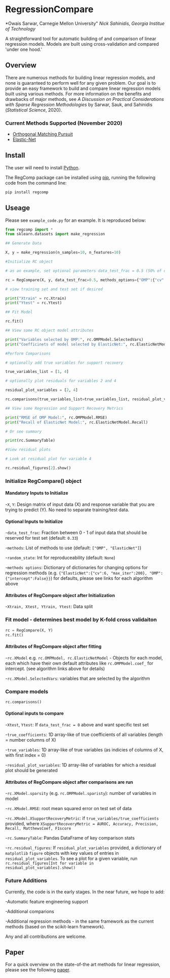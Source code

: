 # RegressionCompare
*Owais Sarwar, Carnegie Mellon University" 
*Nick Sahinidis, Georgia Institue of Technology* 

A straightforward tool for automatic building of and comparison of linear regression models. Models are built using cross-validation and compared 'under one hood.' 

## Overview 

There are numerous methods for building linear regression models, and none is guaranteed to perform well for any given problem. Our goal is to provide an easy framework to build and compare linear regression models built using various methods. For more information on the benefits and drawbacks of major methods, see *A Discussion on Practical Considerations with Sparse Regression Methodologies* by Sarwar, Sauk, and Sahinidis (*Statistical Science*, 2020). 

### Current Methods Supported (November 2020) 
- [Orthogonal Matching Pursuit](https://scikit-learn.org/stable/modules/generated/sklearn.linear_model.OrthogonalMatchingPursuitCV.html#sklearn.linear_model.OrthogonalMatchingPursuitCV)
- [Elastic-Net](https://scikit-learn.org/stable/modules/generated/sklearn.linear_model.ElasticNetCV.html)

## Install 
The user will need to install [Python](https://www.python.org/downloads/).

The RegComp package can be installed using [pip](https://pip.pypa.io/en/stable/), running the following code from the command line: 

```bash 
pip install regcomp
``` 

## Useage 
Please see `example_code.py` for an example. It is reproduced below: 
```python 
from regcomp import * 
from sklearn.datasets import make_regression 

## Generate Data 

X, y = make_regression(n_samples=10, n_features=10)

#Initialize RC object 

# as an example, set optional parameters data_test_frac = 0.5 (50% of data is set to training and 50% testing) and change CV-folds for OMP to 2 and ENet to 3

rc = RegCompare(X, y, data_test_frac=0.5, methods_options={"OMP":{"cv":2}, "ElasticNet":{"cv": 3}})

# view training set and test set if desired 

print("Xtrain" = rc.Xtrain)
print("Ytest" = rc.Ytest)

## Fit Model 

rc.fit()

## View some RC object model attributes 

print("Variables selected by OMP:", rc.OMPModel.SelectedVars)
print("Coefficinets of model selected by ElasticNet:", rc.ElasticNetModel.coef_)

#Perform Comparisons 

# optionally add true variables for support recovery 

true_variables_list = [1, 4]

# optionally plot residuals for variables 2 and 4

residual_plot_variables = [2, 4]

rc.comparisons(true_variables_list=true_variables_list, residual_plot_variables=residual_plot_variables)

## View some Regression and Support Recovery Metrics 

print("RMSE of OMP Model:", rc.OMPModel.RMSE)
print("Recall of ElasticNet Model:", rc.ElasticNetModel.Recall) 

# Or see summary 

print(rc.SummaryTable)

#View residual plots 

# Look at residual plot for variable 4 

rc.residual_figures[2].show()

```
### Initialize RegCompare() object 

#### Mandatory Inputs to Initialize 

-`X`, `Y`: Design matrix of input data (X) and response variable that you are trying to predict (Y). No need to separate training/test data.

#### Optional Inputs to Initialize 

-`data_test_frac`: Fraction between 0 - 1 of input data that should be reserved for test set (default: `0.33`) 

-`methods`: List of methods to use (default: `["OMP", "ElasticNet"]`)

-`random_state`: Int for reproduceability (default: `None`)

-`methods options`: Dictionary of dictionaries for changing options for regression methods (e.g. `{"ElasticNet":{"cv":6, "max_iter":200}, "OMP":{"intercept":False}}`) for defaults, please see links for each algorithm above


#### Attributes of RegCompare object after Initialization 

-`Xtrain, Xtest, Ytrain, Ytest`: Data split 

### Fit model - determines best model by K-fold cross validaiton 

```python
rc = RegCompare(X, Y)
rc.fit()
```
#### Attributes of RegCompare object after fitting  

-`rc.XModel` e.g. `rc.OMPModel, rc.ElasticNetModel` - Objects for each model, each which have their own default attributes like `rc.OMPModel.coef_` for intercept. (see algorithm links above for details)

-`rc.XModel.SelectedVars`: variables that are selected by the algorithm

### Compare models 

```python 
rc.comparisons()
```
#### Optional inputs to compare

-`Xtest`, `Ytest`: If `data_test_frac = 0` above and want specific test set

-`true_coefficients`: 1D array-like of true coefficients of all variables (length = number columns of X) 

-`true_variables`: 1D array-like of true variables (as indicies of columns of X, with first index = 0)

-`residual_plot_variables`: 1D array-like of variables for which a residual plot should be generated 

#### Attributes of RegCompare object after comparisons are run 

-`rc.XModel.sparsity` (e.g. `rc.OMPModel.sparisty`):  number of variables in model

-`rc.XModel.RMSE`: root mean squared error on test set of data

-`rc.XModel.XSupportRecoveryMetric`: if `true_variables/true_coefficients` provided, where `XSupportRecoveryMetric = AUROC, Accuracy, Precision, Recall, MatthewsCoef, F1score`

-`rc.SummaryTable`: Pandas DataFrame of key comparison stats

-`rc.residual_figures`: If `residual_plot_variables` provided, a dictionary of `matplotlib` `figure` objects with key values of entries in `residual_plot_variables`. To see a plot for a given variable, run `rc.residual_figures[Int for variable in residual_plot_variables].show()` 

### Future Additions 

Currently, the code is in the early stages. In the near future, we hope to add: 

-Automatic feature engineering support 

-Additional comparions 

-Additional regression methods - in the same framework as the current methods (based on the scikit-learn framework). 

Any and all contributions are welcome. 
## Paper 

For a quick overview on the state-of-the art methods for linear regression, please see the following [paper](https://www.e-publications.org/ims/submission/STS/user/submissionFile/46450?confirm=fccc7ad1). 
